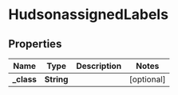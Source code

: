 

# HudsonassignedLabels

## Properties

Name | Type | Description | Notes
------------ | ------------- | ------------- | -------------
**_class** | **String** |  |  [optional]




